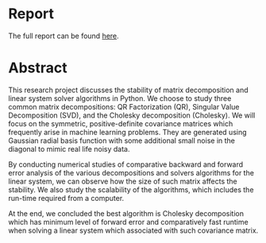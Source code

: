 # Report

The full report can be found <a href="https://github.com/kh-w/kernel_linear_solver/blob/main/Math_477577_Project_Report.pdf">here</a>.

# Abstract 

This research project discusses the stability of matrix decomposition and linear
system solver algorithms in Python. We choose to study three common matrix decompositions:
QR Factorization (QR), Singular Value Decomposition (SVD), and the
Cholesky decomposition (Cholesky). We will focus on the symmetric, positive-definite
covariance matrices which frequently arise in machine learning problems. They are
generated using Gaussian radial basis function with some additional small noise in
the diagonal to mimic real life noisy data.

By conducting numerical studies of comparative backward and forward error
analysis of the various decompositions and solvers algorithms for the linear system,
we can observe how the size of such matrix affects the stability. We also study the
scalability of the algorithms, which includes the run-time required from a computer.

At the end, we concluded the best algorithm is Cholesky decomposition which has
minimum level of forward error and comparatively fast runtime when solving a linear
system which associated with such covariance matrix.
